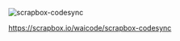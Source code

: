 ![scrapbox-codesync](https://i.gyazo.com/cce54fbe28dca3ac94ce78665952ec52.png "scrapbox-codesync")

https://scrapbox.io/waicode/scrapbox-codesync
